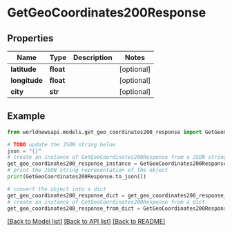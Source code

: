 # GetGeoCoordinates200Response


## Properties

Name | Type | Description | Notes
------------ | ------------- | ------------- | -------------
**latitude** | **float** |  | [optional] 
**longitude** | **float** |  | [optional] 
**city** | **str** |  | [optional] 

## Example

```python
from worldnewsapi.models.get_geo_coordinates200_response import GetGeoCoordinates200Response

# TODO update the JSON string below
json = "{}"
# create an instance of GetGeoCoordinates200Response from a JSON string
get_geo_coordinates200_response_instance = GetGeoCoordinates200Response.from_json(json)
# print the JSON string representation of the object
print(GetGeoCoordinates200Response.to_json())

# convert the object into a dict
get_geo_coordinates200_response_dict = get_geo_coordinates200_response_instance.to_dict()
# create an instance of GetGeoCoordinates200Response from a dict
get_geo_coordinates200_response_from_dict = GetGeoCoordinates200Response.from_dict(get_geo_coordinates200_response_dict)
```
[[Back to Model list]](../README.md#documentation-for-models) [[Back to API list]](../README.md#documentation-for-api-endpoints) [[Back to README]](../README.md)



